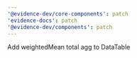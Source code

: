 ```yaml
---
'@evidence-dev/core-components': patch
'evidence-docs': patch
'@evidence-dev/components': patch
---
```


Add weightedMean total agg to DataTable
